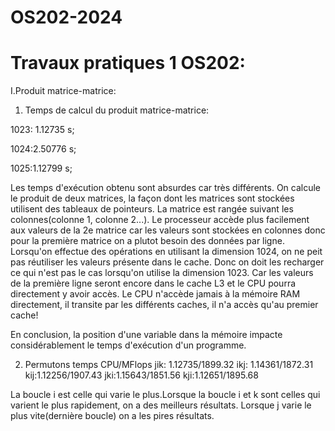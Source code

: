 # OS202-2024

# Travaux pratiques 1 OS202:

I.Produit matrice-matrice:

1. Temps de calcul du produit matrice-matrice:
   
1023: 1.12735 s;

1024:2.50776 s;

1025:1.12799 s;

Les temps d'exécution obtenu sont absurdes car très différents. On calcule le produit de deux matrices, la façon dont les matrices sont stockées utilisent des tableaux de pointeurs. La matrice est rangée suivant les colonnes(colonne 1, colonne 2...).
Le processeur accède plus facilement aux valeurs de la 2e matrice car les valeurs sont stockées en colonnes donc pour la première matrice on a plutot besoin des données par ligne.
Lorsqu'on effectue des opérations en utilisant la dimension 1024, on ne peit pas réutiliser les valeurs présente dans le cache. Donc on doit les recharger ce qui n'est pas le cas lorsqu'on utilise la dimension 1023. Car les valeurs de la première ligne seront encore dans le cache L3 et le CPU pourra directement y avoir accès.
Le CPU n'accède jamais à la mémoire RAM directement, il transite par les différents caches, il n'a accès qu'au premier cache!

En conclusion, la position d'une variable dans la mémoire impacte considérablement le temps d'exécution d'un programme.

2. Permutons
   temps CPU/MFlops
jik: 1.12735/1899.32
ikj: 1.14361/1872.31
kij:1.12256/1907.43
jki:1.15643/1851.56
kji:1.12651/1895.68

La boucle i est celle qui varie le plus.Lorsque la boucle i et k sont celles qui varient le plus rapidement, on a des meilleurs résultats.
Lorsque j varie le plus vite(dernière boucle) on a les pires résultats.

